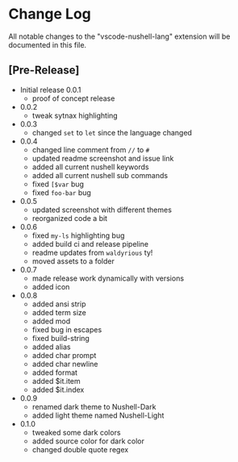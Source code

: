# Change Log

All notable changes to the "vscode-nushell-lang" extension will be documented in this file.

## [Pre-Release]

- Initial release 0.0.1
    * proof of concept release
- 0.0.2
    * tweak sytnax highlighting
- 0.0.3
    * changed `set` to `let` since the language changed
- 0.0.4
    * changed line comment from `//` to `#`
    * updated readme screenshot and issue link
    * added all current nushell keywords
    * added all current nushell sub commands
    * fixed `[$var` bug
    * fixed `foo-bar` bug
- 0.0.5
    * updated screenshot with different themes
    * reorganized code a bit
- 0.0.6
    * fixed `my-ls` highlighting bug
    * added build ci and release pipeline
    * readme updates from `waldyrious` ty!
    * moved assets to a folder
- 0.0.7
    * made release work dynamically with versions
    * added icon
- 0.0.8
    * added ansi strip
    * added term size
    * added mod
    * fixed bug in escapes
    * fixed build-string
    * added alias
    * added char prompt
    * added char newline
    * added format
    * added $it.item
    * added $it.index
- 0.0.9
    * renamed dark theme to Nushell-Dark
    * added light theme named Nushell-Light
- 0.1.0
    * tweaked some dark colors
    * added source color for dark color
    * changed double quote regex


